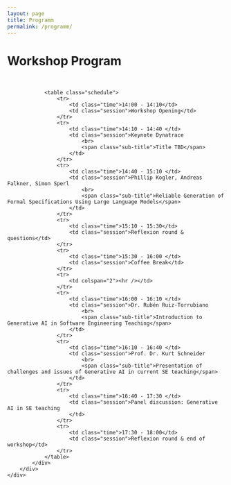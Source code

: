 ```yaml
---
layout: page
title: Programm
permalink: /programm/
---
```


<div class="col-md-8 ml-auto mr-auto text-left">
    <div class="row">
        <div class="ml-auto mr-auto text-left">
            <div class="section section-team text-center">
                <div class="container">
                    <h1 class="title text-center">Workshop Program</h1>
                    <br>
                </div>
                
                <table class="schedule">
                    <tr>
                        <td class="time">14:00 - 14:10</td>
                        <td class="session">Workshop Opening</td>
                    </tr>
                    <tr>
                        <td class="time">14:10 - 14:40 </td>
                        <td class="session">Keynote Dynatrace
                            <br>
                            <span class="sub-title">Title TBD</span>
                        </td>
                    </tr>
                    <tr>
                        <td class="time">14:40 - 15:10 </td>
                        <td class="session">Phillip Kogler, Andreas Falkner, Simon Sperl
                            <br>
                            <span class="sub-title">Reliable Generation of Formal Specifications Using Large Language Models</span>
                        </td>
                    </tr>
                    <tr>
                        <td class="time">15:10 - 15:30</td>
                        <td class="session">Reflexion round & questions</td>
                    </tr>
                    <tr>
                        <td class="time">15:30 - 16:00 </td>
                        <td class="session">Coffee Break</td>
                    </tr>
                    <tr>
                        <td colspan="2"><hr /></td>
                    </tr>
                    <tr>
                        <td class="time">16:00 - 16:10 </td>
                        <td class="session">Dr. Rubén Ruiz-Torrubiano
                            <br>
                            <span class="sub-title">Introduction to Generative AI in Software Engineering Teaching</span>
                        </td>
                    </tr>
                    <tr>
                        <td class="time">16:10 - 16:40 </td>
                        <td class="session">Prof. Dr. Kurt Schneider
                            <br>
                            <span class="sub-title">Presentation of challenges and issues of Generative AI in current SE teaching</span>
                        </td>
                    </tr>
                    <tr>
                        <td class="time">16:40 - 17:30 </td>
                        <td class="session">Panel discussion: Generative AI in SE teaching
                        </td>
                    </tr>
                    <tr>
                        <td class="time">17:30 - 18:00</td>
                        <td class="session">Reflexion round & end of workshop</td>
                    </tr>
                </table>
            </div>
        </div>
    </div>
</div>
